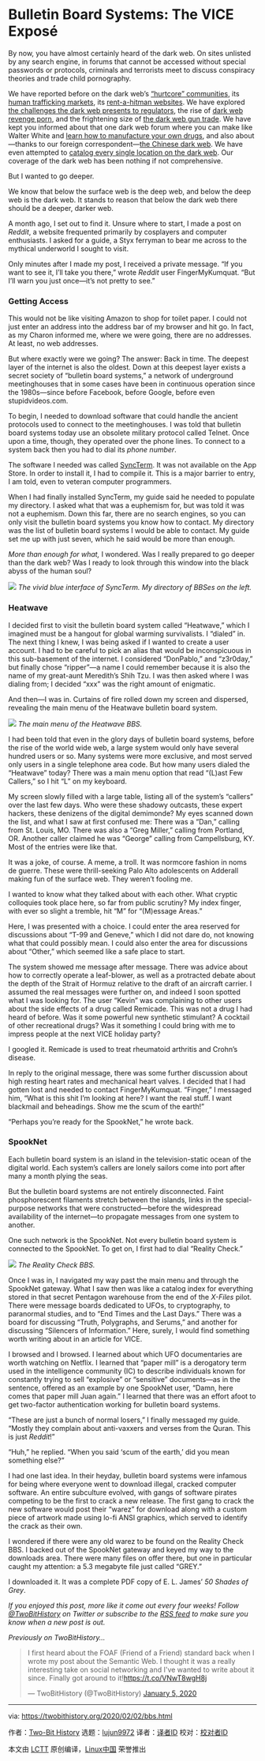 [#]: collector: (lujun9972)
[#]: translator: ( )
[#]: reviewer: ( )
[#]: publisher: ( )
[#]: url: ( )
[#]: subject: (Bulletin Board Systems: The VICE Exposé)
[#]: via: (https://twobithistory.org/2020/02/02/bbs.html)
[#]: author: (Two-Bit History https://twobithistory.org)

Bulletin Board Systems: The VICE Exposé
======

By now, you have almost certainly heard of the dark web. On sites unlisted by any search engine, in forums that cannot be accessed without special passwords or protocols, criminals and terrorists meet to discuss conspiracy theories and trade child pornography.

We have reported before on the dark web’s [“hurtcore” communities][1], its [human trafficking markets][2], its [rent-a-hitman websites][3]. We have explored [the challenges the dark web presents to regulators][4], the rise of [dark web revenge porn][5], and the frightening size of [the dark web gun trade][6]. We have kept you informed about that one dark web forum where you can make like Walter White and [learn how to manufacture your own drugs][7], and also about—thanks to our foreign correspondent—[the Chinese dark web][8]. We have even attempted to [catalog every single location on the dark web][9]. Our coverage of the dark web has been nothing if not comprehensive.

But I wanted to go deeper.

We know that below the surface web is the deep web, and below the deep web is the dark web. It stands to reason that below the dark web there should be a deeper, darker web.

A month ago, I set out to find it. Unsure where to start, I made a post on _Reddit_, a website frequented primarily by cosplayers and computer enthusiasts. I asked for a guide, a Styx ferryman to bear me across to the mythical underworld I sought to visit.

Only minutes after I made my post, I received a private message. “If you want to see it, I’ll take you there,” wrote _Reddit_ user FingerMyKumquat. “But I’ll warn you just once—it’s not pretty to see.”

### Getting Access

This would not be like visiting Amazon to shop for toilet paper. I could not just enter an address into the address bar of my browser and hit go. In fact, as my Charon informed me, where we were going, there are no addresses. At least, no web addresses.

But where exactly were we going? The answer: Back in time. The deepest layer of the internet is also the oldest. Down at this deepest layer exists a secret society of “bulletin board systems,” a network of underground meetinghouses that in some cases have been in continuous operation since the 1980s—since before Facebook, before Google, before even stupidvideos.com.

To begin, I needed to download software that could handle the ancient protocols used to connect to the meetinghouses. I was told that bulletin board systems today use an obsolete military protocol called Telnet. Once upon a time, though, they operated over the phone lines. To connect to a system back then you had to dial its _phone number_.

The software I needed was called [SyncTerm][10]. It was not available on the App Store. In order to install it, I had to compile it. This is a major barrier to entry, I am told, even to veteran computer programmers.

When I had finally installed SyncTerm, my guide said he needed to populate my directory. I asked what that was a euphemism for, but was told it was not a euphemism. Down this far, there are no search engines, so you can only visit the bulletin board systems you know how to contact. My directory was the list of bulletin board systems I would be able to contact. My guide set me up with just seven, which he said would be more than enough.

_More than enough for what,_ I wondered. Was I really prepared to go deeper than the dark web? Was I ready to look through this window into the black abyss of the human soul?

![][11] _The vivid blue interface of SyncTerm. My directory of BBSes on the left._

### Heatwave

I decided first to visit the bulletin board system called “Heatwave,” which I imagined must be a hangout for global warming survivalists. I “dialed” in. The next thing I knew, I was being asked if I wanted to create a user account. I had to be careful to pick an alias that would be inconspicuous in this sub-basement of the internet. I considered “DonPablo,” and “z3r0day,” but finally chose “ripper”—a name I could remember because it is also the name of my great-aunt Meredith’s Shih Tzu. I was then asked where I was dialing from; I decided “xxx” was the right amount of enigmatic.

And then—I was in. Curtains of fire rolled down my screen and dispersed, revealing the main menu of the Heatwave bulletin board system.

![][12] _The main menu of the Heatwave BBS._

I had been told that even in the glory days of bulletin board systems, before the rise of the world wide web, a large system would only have several hundred users or so. Many systems were more exclusive, and most served only users in a single telephone area code. But how many users dialed the “Heatwave” today? There was a main menu option that read “(L)ast Few Callers,” so I hit “L” on my keyboard.

My screen slowly filled with a large table, listing all of the system’s “callers” over the last few days. Who were these shadowy outcasts, these expert hackers, these denizens of the digital demimonde? My eyes scanned down the list, and what I saw at first confused me: There was a “Dan,” calling from St. Louis, MO. There was also a “Greg Miller,” calling from Portland, OR. Another caller claimed he was “George” calling from Campellsburg, KY. Most of the entries were like that.

It was a joke, of course. A meme, a troll. It was normcore fashion in noms de guerre. These were thrill-seeking Palo Alto adolescents on Adderall making fun of the surface web. They weren’t fooling me.

I wanted to know what they talked about with each other. What cryptic colloquies took place here, so far from public scrutiny? My index finger, with ever so slight a tremble, hit “M” for “(M)essage Areas.”

Here, I was presented with a choice. I could enter the area reserved for discussions about “T-99 and Geneve,” which I did not dare do, not knowing what that could possibly mean. I could also enter the area for discussions about “Other,” which seemed like a safe place to start.

The system showed me message after message. There was advice about how to correctly operate a leaf-blower, as well as a protracted debate about the depth of the Strait of Hormuz relative to the draft of an aircraft carrier. I assumed the real messages were further on, and indeed I soon spotted what I was looking for. The user “Kevin” was complaining to other users about the side effects of a drug called Remicade. This was not a drug I had heard of before. Was it some powerful new synthetic stimulant? A cocktail of other recreational drugs? Was it something I could bring with me to impress people at the next VICE holiday party?

I googled it. Remicade is used to treat rheumatoid arthritis and Crohn’s disease.

In reply to the original message, there was some further discussion about high resting heart rates and mechanical heart valves. I decided that I had gotten lost and needed to contact FingerMyKumquat. “Finger,” I messaged him, “What is this shit I’m looking at here? I want the real stuff. I want blackmail and beheadings. Show me the scum of the earth!”

“Perhaps you’re ready for the SpookNet,” he wrote back.

### SpookNet

Each bulletin board system is an island in the television-static ocean of the digital world. Each system’s callers are lonely sailors come into port after many a month plying the seas.

But the bulletin board systems are not entirely disconnected. Faint phosphorescent filaments stretch between the islands, links in the special-purpose networks that were constructed—before the widespread availability of the internet—to propagate messages from one system to another.

One such network is the SpookNet. Not every bulletin board system is connected to the SpookNet. To get on, I first had to dial “Reality Check.”

![][13] _The Reality Check BBS._

Once I was in, I navigated my way past the main menu and through the SpookNet gateway. What I saw then was like a catalog index for everything stored in that secret Pentagon warehouse from the end of the _X-Files_ pilot. There were message boards dedicated to UFOs, to cryptography, to paranormal studies, and to “End Times and the Last Days.” There was a board for discussing “Truth, Polygraphs, and Serums,” and another for discussing “Silencers of Information.” Here, surely, I would find something worth writing about in an article for VICE.

I browsed and I browsed. I learned about which UFO documentaries are worth watching on Netflix. I learned that “paper mill” is a derogatory term used in the intelligence community (IC) to describe individuals known for constantly trying to sell “explosive” or “sensitive” documents—as in the sentence, offered as an example by one SpookNet user, “Damn, here comes that paper mill Juan again.” I learned that there was an effort afoot to get two-factor authentication working for bulletin board systems.

“These are just a bunch of normal losers,” I finally messaged my guide. “Mostly they complain about anti-vaxxers and verses from the Quran. This is just _Reddit_!”

“Huh,” he replied. “When you said ‘scum of the earth,’ did you mean something else?”

I had one last idea. In their heyday, bulletin board systems were infamous for being where everyone went to download illegal, cracked computer software. An entire subculture evolved, with gangs of software pirates competing to be the first to crack a new release. The first gang to crack the new software would post their “warez” for download along with a custom piece of artwork made using lo-fi ANSI graphics, which served to identify the crack as their own.

I wondered if there were any old warez to be found on the Reality Check BBS. I backed out of the SpookNet gateway and keyed my way to the downloads area. There were many files on offer there, but one in particular caught my attention: a 5.3 megabyte file just called “GREY.”

I downloaded it. It was a complete PDF copy of E. L. James’ _50 Shades of Grey_.

_If you enjoyed this post, more like it come out every four weeks! Follow [@TwoBitHistory][14] on Twitter or subscribe to the [RSS feed][15] to make sure you know when a new post is out._

_Previously on TwoBitHistory…_

> I first heard about the FOAF (Friend of a Friend) standard back when I wrote my post about the Semantic Web. I thought it was a really interesting take on social networking and I've wanted to write about it since. Finally got around to it!<https://t.co/VNwT8wgH8j>
>
> — TwoBitHistory (@TwoBitHistory) [January 5, 2020][16]

--------------------------------------------------------------------------------

via: https://twobithistory.org/2020/02/02/bbs.html

作者：[Two-Bit History][a]
选题：[lujun9972][b]
译者：[译者ID](https://github.com/译者ID)
校对：[校对者ID](https://github.com/校对者ID)

本文由 [LCTT](https://github.com/LCTT/TranslateProject) 原创编译，[Linux中国](https://linux.cn/) 荣誉推出

[a]: https://twobithistory.org
[b]: https://github.com/lujun9972
[1]: https://www.vice.com/en_us/article/mbxqqy/a-journey-into-the-worst-corners-of-the-dark-web
[2]: https://www.vice.com/en_us/article/vvbazy/my-brief-encounter-with-a-dark-web-human-trafficking-site
[3]: https://www.vice.com/en_us/article/3d434v/a-fake-dark-web-hitman-site-is-linked-to-a-real-murder
[4]: https://www.vice.com/en_us/article/ezv85m/problem-the-government-still-doesnt-understand-the-dark-web
[5]: https://www.vice.com/en_us/article/53988z/revenge-porn-returns-to-the-dark-web
[6]: https://www.vice.com/en_us/article/j5qnbg/dark-web-gun-trade-study-rand
[7]: https://www.vice.com/en_ca/article/wj374q/inside-the-dark-web-forum-that-tells-you-how-to-make-drugs
[8]: https://www.vice.com/en_us/article/4x38ed/the-chinese-deep-web-takes-a-darker-turn
[9]: https://www.vice.com/en_us/article/vv57n8/here-is-a-list-of-every-single-possible-dark-web-site
[10]: http://syncterm.bbsdev.net/
[11]: https://twobithistory.org/images/sync.png
[12]: https://twobithistory.org/images/heatwave-main-menu.png
[13]: https://twobithistory.org/images/reality.png
[14]: https://twitter.com/TwoBitHistory
[15]: https://twobithistory.org/feed.xml
[16]: https://twitter.com/TwoBitHistory/status/1213920921251131394?ref_src=twsrc%5Etfw
